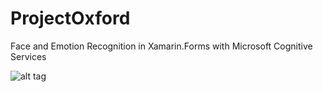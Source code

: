 # ProjectOxford

Face and Emotion Recognition in Xamarin.Forms with Microsoft Cognitive Services



![alt tag](https://shah0150.github.io/ProjectOxford/Xamarin.Forms_Faceemotiondetection.PNG "Description goes here")



